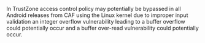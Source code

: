 In TrustZone access control policy may potentially be bypassed in all Android releases from CAF using the Linux kernel due to improper input validation an integer overflow vulnerability leading to a buffer overflow could potentially occur and a buffer over-read vulnerability could potentially occur.